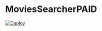 # MoviesSearcherPAID

[![Deploy](https://www.herokucdn.com/deploy/button.svg)](https://heroku.com/deploy?template=https://github.com/INDJATIN/finalupdatedmoviesearchbot/)
